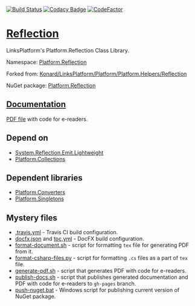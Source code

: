 [![Build Status](https://travis-ci.com/linksplatform/Reflection.svg?branch=master)](https://travis-ci.com/linksplatform/Reflection)
[![Codacy Badge](https://api.codacy.com/project/badge/Grade/af08bf638ea6420faccd181b331a5999)](https://app.codacy.com/app/drakonard/Reflection?utm_source=github.com&utm_medium=referral&utm_content=linksplatform/Reflection&utm_campaign=Badge_Grade_Dashboard)
[![CodeFactor](https://www.codefactor.io/repository/github/linksplatform/reflection/badge/master)](https://www.codefactor.io/repository/github/linksplatform/reflection/overview/master)

# [Reflection](https://github.com/linksplatform/Reflection)

LinksPlatform's Platform.Reflection Class Library.

Namespace: [Platform.Reflection](https://linksplatform.github.io/Reflection/api/Platform.Reflection.html)

Forked from: [Konard/LinksPlatform/Platform/Platform.Helpers/Reflection](https://github.com/Konard/LinksPlatform/tree/822c3c283cab152489d49e6a1727ca76f8595ce2/Platform/Platform.Helpers/Reflection)

NuGet package: [Platform.Reflection](https://www.nuget.org/packages/Platform.Reflection)

## [Documentation](https://linksplatform.github.io/Reflection)
[PDF file](https://linksplatform.github.io/Reflection/Platform.Reflection.pdf) with code for e-readers.

## Depend on
*   [System.Reflection.Emit.Lightweight](https://www.nuget.org/packages/System.Reflection.Emit.Lightweight)
*   [Platform.Collections](https://github.com/linksplatform/Collections)

## Dependent libraries
*   [Platform.Converters](https://github.com/linksplatform/Converters)
*   [Platform.Singletons](https://github.com/linksplatform/Singletons)

## Mystery files
*   [.travis.yml](https://github.com/linksplatform/Reflection/blob/master/.travis.yml) - Travis CI build configuration.
*   [docfx.json](https://github.com/linksplatform/Reflection/blob/master/docfx.json) and [toc.yml](https://github.com/linksplatform/Reflection/blob/master/toc.yml) - DocFX build configuration.
*   [format-document.sh](https://github.com/linksplatform/Reflection/blob/master/format-document.sh) - script for formatting `tex` file for generating PDF from it.
*   [format-csharp-files.py](https://github.com/linksplatform/Reflection/blob/master/format-csharp-files.py) - script for formatting `.cs` files as a part of `tex` file.
*   [generate-pdf.sh](https://github.com/linksplatform/Reflection/blob/master/generate-pdf.sh) - script that generates PDF with code for e-readers.
*   [publish-docs.sh](https://github.com/linksplatform/Reflection/blob/master/publish-docs.sh) - script that publishes generated documentation and PDF with code for e-readers to `gh-pages` branch.
*   [push-nuget.bat](https://github.com/linksplatform/Reflection/blob/master/push-nuget.bat) - Windows script for publishing current version of NuGet package.
